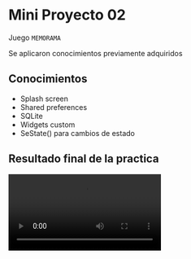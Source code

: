 # Mini Proyecto 02

Juego `MEMORAMA`

Se aplicaron conocimientos previamente adquiridos

## Conocimientos
- Splash screen
- Shared preferences
- SQLite
- Widgets custom
- SeState() para cambios de estado


## Resultado final de la practica


<video controls>
  <source src="tutorial.mp4" type="video/mp4">
  Tu navegador no soporta la reproducción de videos.
</video>





